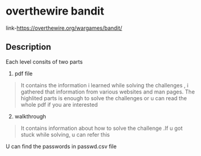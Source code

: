 # overthewire bandit
link-https://overthewire.org/wargames/bandit/
## Description
Each level consits of two parts
1. pdf file 
> It contains the information i learned while solving the challenges , i gathered that information from various websites and man pages.
  The highlited parts is enough to solve the challenges or u can read the whole pdf if you are interested
2. walkthrough
> It contains information about how to solve the challenge .If u got stuck while solving, u can refer this 

U can find the passwords in passwd.csv file
